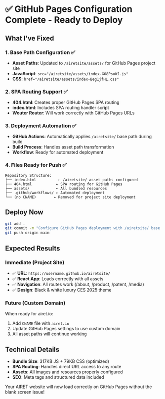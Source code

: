 # ✅ GitHub Pages Configuration Complete - Ready to Deploy

## What I've Fixed

### 1. Base Path Configuration ✅
- **Asset Paths**: Updated to `/airetsite/assets/` for GitHub Pages project site
- **JavaScript**: `src="/airetsite/assets/index-GO8PsuWJ.js"`
- **CSS**: `href="/airetsite/assets/index-Beg1jfHL.css"`

### 2. SPA Routing Support ✅  
- **404.html**: Creates proper GitHub Pages SPA routing
- **index.html**: Includes SPA routing handler script
- **Wouter Router**: Will work correctly with GitHub Pages URLs

### 3. Deployment Automation ✅
- **GitHub Actions**: Automatically applies `/airetsite/` base path during build
- **Build Process**: Handles asset path transformation
- **Workflow**: Ready for automated deployment

### 4. Files Ready for Push ✅
```
Repository Structure:
├── index.html          ← /airetsite/ asset paths configured
├── 404.html           ← SPA routing for GitHub Pages  
├── assets/            ← All bundled resources
├── .github/workflows/ ← Automated deployment
└── (no CNAME)        ← Removed for project site deployment
```

## Deploy Now

```bash
git add .
git commit -m "Configure GitHub Pages deployment with /airetsite/ base path"
git push origin main
```

## Expected Results

### Immediate (Project Site)
- ✅ **URL**: `https://username.github.io/airetsite/`
- ✅ **React App**: Loads correctly with all assets
- ✅ **Navigation**: All routes work (/about, /product, /patent, /media)
- ✅ **Design**: Black & white luxury CES 2025 theme

### Future (Custom Domain)
When ready for airet.io:
1. Add `CNAME` file with `airet.io`
2. Update GitHub Pages settings to use custom domain
3. All asset paths will continue working

## Technical Details
- **Bundle Size**: 317KB JS + 79KB CSS (optimized)
- **SPA Routing**: Handles direct URL access to any route
- **Assets**: All images and resources properly configured
- **SEO**: Meta tags and structured data included

Your AIRET website will now load correctly on GitHub Pages without the blank screen issue!
